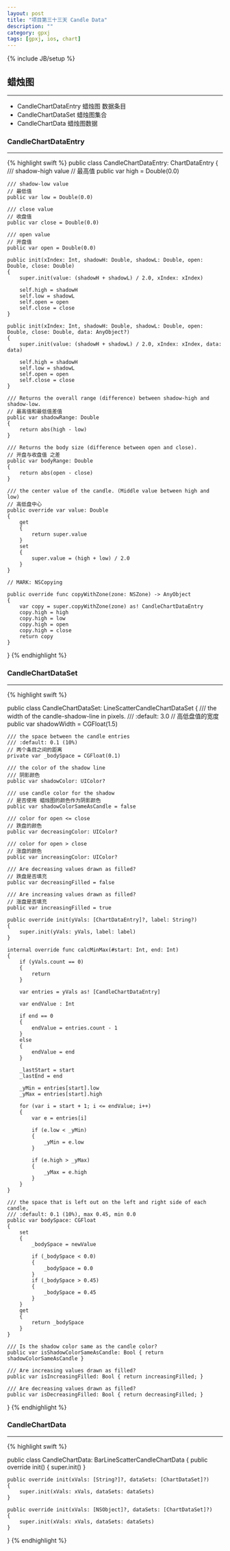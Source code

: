 ```yaml
---
layout: post
title: "项目第三十三天 Candle Data"
description: ""
category: gpxj
tags: [gpxj, ios, chart]
---
```

{% include JB/setup %}

## 蜡烛图
---

* CandleChartDataEntry 蜡烛图 数据条目
* CandleChartDataSet   蜡烛图集合
* CandleChartData      蜡烛图数据

### CandleChartDataEntry
---

{% highlight swift %}
public class CandleChartDataEntry: ChartDataEntry
{
    /// shadow-high value
    // 最高值
    public var high = Double(0.0)
    
    /// shadow-low value
    // 最低值
    public var low = Double(0.0)
    
    /// close value
    // 收盘值
    public var close = Double(0.0)
    
    /// open value
    // 开盘值
    public var open = Double(0.0)
    
    public init(xIndex: Int, shadowH: Double, shadowL: Double, open: Double, close: Double)
    {
        super.init(value: (shadowH + shadowL) / 2.0, xIndex: xIndex)
        
        self.high = shadowH
        self.low = shadowL
        self.open = open
        self.close = close
    }
    
    public init(xIndex: Int, shadowH: Double, shadowL: Double, open: Double, close: Double, data: AnyObject?)
    {
        super.init(value: (shadowH + shadowL) / 2.0, xIndex: xIndex, data: data)
        
        self.high = shadowH
        self.low = shadowL
        self.open = open
        self.close = close
    }
    
    /// Returns the overall range (difference) between shadow-high and shadow-low.
    // 最高值和最低值差值
    public var shadowRange: Double
    {
        return abs(high - low)
    }
    
    /// Returns the body size (difference between open and close).
    // 开盘与收盘值 之差
    public var bodyRange: Double
    {
        return abs(open - close)
    }
    
    /// the center value of the candle. (Middle value between high and low)
    // 高低盘中心
    public override var value: Double
    {
        get
        {
            return super.value
        }
        set
        {
            super.value = (high + low) / 2.0
        }
    }
    
    // MARK: NSCopying
    
    public override func copyWithZone(zone: NSZone) -> AnyObject
    {
        var copy = super.copyWithZone(zone) as! CandleChartDataEntry
        copy.high = high
        copy.high = low
        copy.high = open
        copy.high = close
        return copy
    }
}
{% endhighlight %}

### CandleChartDataSet
---

{% highlight swift %}

public class CandleChartDataSet: LineScatterCandleChartDataSet
{
    /// the width of the candle-shadow-line in pixels.
    /// :default: 3.0
    // 高低盘值的宽度
    public var shadowWidth = CGFloat(1.5)
    
    /// the space between the candle entries
    /// :default: 0.1 (10%)
    // 两个条目之间的距离
    private var _bodySpace = CGFloat(0.1)
    
    /// the color of the shadow line
    /// 阴影颜色
    public var shadowColor: UIColor?
    
    /// use candle color for the shadow
    // 是否使用 蜡烛图的颜色作为阴影颜色
    public var shadowColorSameAsCandle = false
    
    /// color for open <= close
    // 跌盘的颜色
    public var decreasingColor: UIColor?
    
    /// color for open > close
    // 涨盘的颜色
    public var increasingColor: UIColor?
    
    /// Are decreasing values drawn as filled?
    // 跌盘是否填充
    public var decreasingFilled = false
    
    /// Are increasing values drawn as filled?
    // 涨盘是否填充
    public var increasingFilled = true
    
    public override init(yVals: [ChartDataEntry]?, label: String?)
    {
        super.init(yVals: yVals, label: label)
    }
    
    internal override func calcMinMax(#start: Int, end: Int)
    {
        if (yVals.count == 0)
        {
            return
        }
        
        var entries = yVals as! [CandleChartDataEntry]
        
        var endValue : Int
        
        if end == 0
        {
            endValue = entries.count - 1
        }
        else
        {
            endValue = end
        }
        
        _lastStart = start
        _lastEnd = end
        
        _yMin = entries[start].low
        _yMax = entries[start].high
        
        for (var i = start + 1; i <= endValue; i++)
        {
            var e = entries[i]
            
            if (e.low < _yMin)
            {
                _yMin = e.low
            }
            
            if (e.high > _yMax)
            {
                _yMax = e.high
            }
        }
    }
    
    /// the space that is left out on the left and right side of each candle,
    /// :default: 0.1 (10%), max 0.45, min 0.0
    public var bodySpace: CGFloat
    {
        set
        {
            _bodySpace = newValue
            
            if (_bodySpace < 0.0)
            {
                _bodySpace = 0.0
            }
            if (_bodySpace > 0.45)
            {
                _bodySpace = 0.45
            }
        }
        get
        {
            return _bodySpace
        }
    }
    
    /// Is the shadow color same as the candle color?
    public var isShadowColorSameAsCandle: Bool { return shadowColorSameAsCandle }
    
    /// Are increasing values drawn as filled?
    public var isIncreasingFilled: Bool { return increasingFilled; }
    
    /// Are decreasing values drawn as filled?
    public var isDecreasingFilled: Bool { return decreasingFilled; }
}
{% endhighlight %}

### CandleChartData
---
{% highlight swift %}

public class CandleChartData: BarLineScatterCandleChartData
{
    public override init()
    {
        super.init()
    }
    
    public override init(xVals: [String?]?, dataSets: [ChartDataSet]?)
    {
        super.init(xVals: xVals, dataSets: dataSets)
    }
    
    public override init(xVals: [NSObject]?, dataSets: [ChartDataSet]?)
    {
        super.init(xVals: xVals, dataSets: dataSets)
    }
}
{% endhighlight %}



